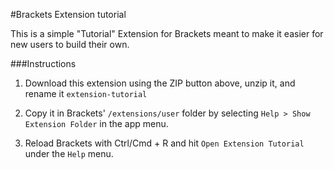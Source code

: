 #Brackets Extension tutorial

This is a simple "Tutorial" Extension for Brackets meant to make it easier for new users to build their own.

###Instructions

1. Download this extension using the ZIP button above, unzip it, and rename it `extension-tutorial`

2. Copy it in Brackets' `/extensions/user` folder by selecting `Help > Show Extension Folder` in the app menu. 

3. Reload Brackets with Ctrl/Cmd + R and hit `Open Extension Tutorial` under the `Help` menu.